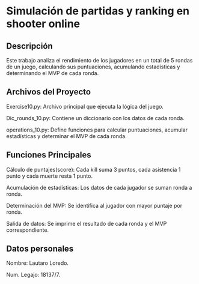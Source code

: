 # Simulación de partidas y ranking en shooter online

## Descripción

Este trabajo analiza el rendimiento de los jugadores en un total de 5 rondas de un juego, calculando sus puntuaciones, acumulando estadísticas y determinando el MVP de cada ronda.

## Archivos del Proyecto

Exercise10.py: Archivo principal que ejecuta la lógica del juego.

Dic_rounds_10.py: Contiene un diccionario con los datos de cada ronda.

operations_10.py: Define funciones para calcular puntuaciones, acumular estadísticas y determinar el MVP de cada ronda.

## Funciones Principales

Cálculo de puntajes(score): Cada kill suma 3 puntos, cada asistencia 1 punto y cada muerte resta 1 punto.

Acumulación de estadísticas: Los datos de cada jugador se suman ronda a ronda.

Determinación del MVP: Se identifica al jugador con mayor puntaje por ronda.

Salida de datos: Se imprime el resultado de cada ronda y el MVP correspondiente.

## Datos personales

Nombre: Lautaro Loredo.

Num. Legajo: 18137/7.